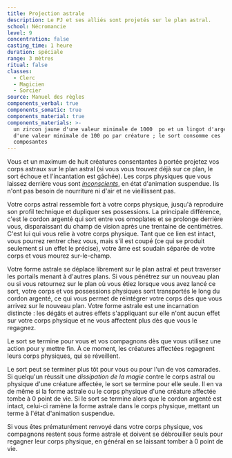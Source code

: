 ```yaml
---
title: Projection astrale
description: Le PJ et ses alliés sont projetés sur le plan astral.
school: Nécromancie
level: 9
concentration: false
casting_time: 1 heure
duration: spéciale
range: 3 mètres
ritual: false
classes:
  - Clerc
  - Magicien
  - Sorcier
source: Manuel des règles
components_verbal: true
components_somatic: true
components_material: true
components_materials: >-
  un zircon jaune d'une valeur minimale de 1000  po et un lingot d'argent gravé
  d'une valeur minimale de 100 po par créature ; le sort consomme ces
  composantes
---
```

Vous et un maximum de huit créatures consentantes à portée projetez vos corps astraux sur le plan astral (si vous vous trouvez déjà sur ce plan, le sort échoue et l'incantation est gâchée). Les corps physiques que vous laissez derrière vous sont [_inconscients_](/gerer-la-sante-du-personnage/#inconscient), en état d'animation suspendue. Ils n'ont pas besoin de nourriture ni d'air et ne vieillissent pas.

Votre corps astral ressemble fort à votre corps physique, jusqu'à reproduire son profil technique et dupliquer ses possessions. La principale différence, c'est le cordon argenté qui sort entre vos omoplates et se prolonge derrière vous, disparaissant du champ de vision après une trentaine de centimètres. C'est lui qui vous relie à votre corps physique. Tant que ce lien est intact, vous pourrez rentrer chez vous, mais s'il est coupé (ce qui se produit seulement si un effet le précise), votre âme est soudain séparée de votre corps et vous mourez sur-le-champ.

Votre forme astrale se déplace librement sur le plan astral et peut traverser les portails menant à d'autres plans. Si vous pénétrez sur un nouveau plan ou si vous retournez sur le plan où vous étiez lorsque vous avez lancé ce sort, votre corps et vos possessions physiques sont transportés le long du cordon argenté, ce qui vous permet de réintégrer votre corps dès que vous arrivez sur le nouveau plan. Votre forme astrale est une incarnation distincte : les dégâts et autres effets s'appliquant sur elle n'ont aucun effet sur votre corps physique et ne vous affectent plus dès que vous le regagnez.

Le sort se termine pour vous et vos compagnons dès que vous utilisez une action pour y mettre fin. À ce moment, les créatures affectées regagnent leurs corps physiques, qui se réveillent.

Le sort peut se terminer plus tôt pour vous ou pour l'un de vos camarades. Si quelqu'un réussit une _dissipation de la magie_ contre le corps astral ou physique d'une créature affectée, le sort se termine pour elle seule. Il en va de même si la forme astrale ou le corps physique d'une créature affectée tombe à 0 point de vie. Si le sort se termine alors que le cordon argenté est intact, celui-ci ramène la forme astrale dans le corps physique, mettant un terme à l'état d'animation suspendue.

Si vous êtes prématurément renvoyé dans votre corps physique, vos compagnons restent sous forme astrale et doivent se débrouiller seuls pour regagner leur corps physique, en général en se laissant tomber à 0 point de vie.
